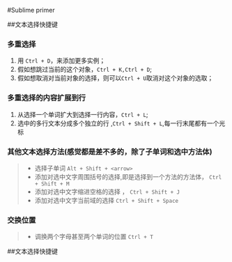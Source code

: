 #Sublime primer

##文本选择快捷键

###  多重选择
1. 用 `Ctrl + D`，来添加更多实例；
2. 假如想跳过当前的这个对象，`Ctrl + K,Ctrl + D`;
3. 假如想取消对当前对象的选择，则可以`Ctrl + U`取消对这个对象的选取；


###  多重选择的内容扩展到行
1.  从选择一个单词扩大到选择一行内容，`Ctrl + L`;
2.  选中的多行文本分成多个独立的行 ,` Ctrl + Shift + L `,每一行末尾都有一个光标

### 其他文本选择方法(感觉都是差不多的，除了子单词和选中方法体)
> * 选择子单词  `Alt + Shift + <arrow>`
> * 添加对选中文字周围括号的选择,即是选择到一个方法的方法体，  `Ctrl + Shift + M`
> * 添加对选中文字缩进空格的选择 ， `Ctrl + Shift + J`
> * 添加对选中文字当前域的选择    `Ctrl + Shift + Space`

### 交换位置
> * 调换两个字母甚至两个单词的位置 `Ctrl + T `

##文本选择快捷键
